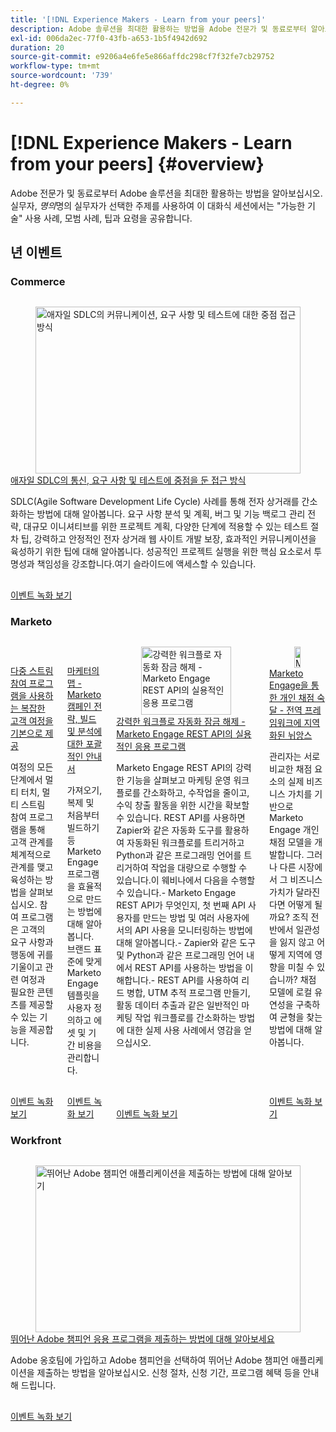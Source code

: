 ```yaml
---
title: '[!DNL Experience Makers - Learn from your peers]'
description: Adobe 솔루션을 최대한 활용하는 방법을 Adobe 전문가 및 동료로부터 알아보십시오. [!DNL Experience Makers - Learn from your peers] 은(는) 가상 고객 학습 이벤트의 글로벌 시리즈로,  [!DNL Adobe Experience Cloud] 솔루션에 대해 자세히 살펴보는 데 중점을 둡니다.
exl-id: 006da2ec-77f0-43fb-a653-1b5f4942d692
duration: 20
source-git-commit: e9206a4e6fe5e866affdc298cf7f32fe7cb29752
workflow-type: tm+mt
source-wordcount: '739'
ht-degree: 0%

---
```


# [!DNL Experience Makers - Learn from your peers] {#overview}

<!-- <img alt="Experience Makers Learn from your peers" src="./assets/skill-exchange.png" /> -->

Adobe 전문가 및 동료로부터 Adobe 솔루션을 최대한 활용하는 방법을 알아보십시오. 실무자, _명의_&#x200B;명의 실무자가 선택한 주제를 사용하여 이 대화식 세션에서는 &quot;가능한 기술&quot; 사용 사례, 모범 사례, 팁과 요령을 공유합니다.

## 년 이벤트

### Commerce

<!-- CARDS
* https://experienceleague.adobe.com/en/docs/events/learn-from-your-peers-recordings/commerce/feb2024/agile-sdlc
-->
<!-- START CARDS HTML - DO NOT MODIFY BY HAND -->
<div class="columns">
    <div class="column is-half-tablet is-half-desktop is-one-third-widescreen" aria-label="A Focused Approach on Communication, Requirements, and Testing in Agile SDLC">
        <div class="card" style="height: 100%; display: flex; flex-direction: column; height: 100%;">
            <div class="card-image">
                <figure class="image x-is-16by9">
                    <a href="https://experienceleague.adobe.com/en/docs/events/learn-from-your-peers-recordings/commerce/feb2024/agile-sdlc" title="애자일 SDLC의 커뮤니케이션, 요구 사항 및 테스트에 대한 중점 접근 방식">
                        <img class="is-bordered-r-small" src="https://video.tv.adobe.com/v/3427501/?format=jpeg&nocache=1731456419215" alt="애자일 SDLC의 커뮤니케이션, 요구 사항 및 테스트에 대한 중점 접근 방식"
                             style="width: 100%; aspect-ratio: 16 / 9; object-fit: cover; overflow: hidden; display: block; margin: auto;">
                    </a>
                </figure>
            </div>
            <div class="card-content is-padded-small" style="display: flex; flex-direction: column; flex-grow: 1; justify-content: space-between;">
                <div class="top-card-content">
                    <p class="headline is-size-6 has-text-weight-bold">
                        <a href="https://experienceleague.adobe.com/en/docs/events/learn-from-your-peers-recordings/commerce/feb2024/agile-sdlc" title="애자일 SDLC의 커뮤니케이션, 요구 사항 및 테스트에 대한 중점 접근 방식">애자일 SDLC의 통신, 요구 사항 및 테스트에 중점을 둔 접근 방식</a>
                    </p>
                    <p class="is-size-6">SDLC(Agile Software Development Life Cycle) 사례를 통해 전자 상거래를 간소화하는 방법에 대해 알아봅니다.  요구 사항 분석 및 계획, 버그 및 기능 백로그 관리 전략, 대규모 이니셔티브를 위한 프로젝트 계획, 다양한 단계에 적용할 수 있는 테스트 절차 팁, 강력하고 안정적인 전자 상거래 웹 사이트 개발 보장, 효과적인 커뮤니케이션을 육성하기 위한 팁에 대해 알아봅니다. 성공적인 프로젝트 실행을 위한 핵심 요소로서 투명성과 책임성을 강조합니다.여기 슬라이드에 액세스할 수 있습니다.</p>
                </div>
                <a href="https://experienceleague.adobe.com/en/docs/events/learn-from-your-peers-recordings/commerce/feb2024/agile-sdlc" class="spectrum-Button spectrum-Button--outline spectrum-Button--primary spectrum-Button--sizeM" style="align-self: flex-start; margin-top: 1rem;">
                    <span class="spectrum-Button-label has-no-wrap has-text-weight-bold">이벤트 녹화 보기</span>
                </a>
            </div>
        </div>
    </div>
</div>
<!-- END CARDS HTML - DO NOT MODIFY BY HAND -->




### Marketo

<!-- CARDS
* https://experienceleague.adobe.com/en/docs/events/learn-from-your-peers-recordings/marketo/sept2024/multi-stream-engagement-programs
* https://experienceleague.adobe.com/en/docs/events/learn-from-your-peers-recordings/marketo/july2024/marketers-map-marketo-campaigns
* https://experienceleague.adobe.com/en/docs/events/learn-from-your-peers-recordings/marketo/april2024/practical-applications-of-marketo-engage-rest-api
* https://experienceleague.adobe.com/en/docs/events/learn-from-your-peers-recordings/marketo/jan2024/person-scoring-mastery
-->
<!-- START CARDS HTML - DO NOT MODIFY BY HAND -->
<div class="columns">
    <div class="column is-half-tablet is-half-desktop is-one-third-widescreen" aria-label="Master complex customer journeys with Multi-Stream Engagement Programs">
        <div class="card" style="height: 100%; display: flex; flex-direction: column; height: 100%;">
            <div class="card-image">
                <figure class="image x-is-16by9">
                    <a href="https://experienceleague.adobe.com/en/docs/events/learn-from-your-peers-recordings/marketo/sept2024/multi-stream-engagement-programs" title="멀티 스트림 참여 프로그램을 통한 복잡한 고객 여정 기본">
                        <img class="is-bordered-r-small" src="https://video.tv.adobe.com/v/3434490/?format=jpeg&nocache=1731456420481" alt="멀티 스트림 참여 프로그램을 통한 복잡한 고객 여정 기본"
                             style="width: 100%; aspect-ratio: 16 / 9; object-fit: cover; overflow: hidden; display: block; margin: auto;">
                    </a>
                </figure>
            </div>
            <div class="card-content is-padded-small" style="display: flex; flex-direction: column; flex-grow: 1; justify-content: space-between;">
                <div class="top-card-content">
                    <p class="headline is-size-6 has-text-weight-bold">
                        <a href="https://experienceleague.adobe.com/en/docs/events/learn-from-your-peers-recordings/marketo/sept2024/multi-stream-engagement-programs" title="멀티 스트림 참여 프로그램을 통한 복잡한 고객 여정 기본">다중 스트림 참여 프로그램을 사용하는 복잡한 고객 여정을 기본으로 제공</a>
                    </p>
                    <p class="is-size-6">여정의 모든 단계에서 멀티 터치, 멀티 스트림 참여 프로그램을 통해 고객 관계를 체계적으로 관계를 맺고 육성하는 방법을 살펴보십시오. 참여 프로그램은 고객의 요구 사항과 행동에 귀를 기울이고 관련 여정과 필요한 콘텐츠를 제공할 수 있는 기능을 제공합니다.</p>
                </div>
                <a href="https://experienceleague.adobe.com/en/docs/events/learn-from-your-peers-recordings/marketo/sept2024/multi-stream-engagement-programs" class="spectrum-Button spectrum-Button--outline spectrum-Button--primary spectrum-Button--sizeM" style="align-self: flex-start; margin-top: 1rem;">
                    <span class="spectrum-Button-label has-no-wrap has-text-weight-bold">이벤트 녹화 보기</span>
                </a>
            </div>
        </div>
    </div>
    <div class="column is-half-tablet is-half-desktop is-one-third-widescreen" aria-label="The Marketer's Map - A Comprehensive Guide to Strategizing, Building and Analyzing Marketo Campaigns">
        <div class="card" style="height: 100%; display: flex; flex-direction: column; height: 100%;">
            <div class="card-image">
                <figure class="image x-is-16by9">
                    <a href="https://experienceleague.adobe.com/en/docs/events/learn-from-your-peers-recordings/marketo/july2024/marketers-map-marketo-campaigns" title="마케터 맵 - Marketo 캠페인 전략, 빌드 및 분석에 대한 포괄적인 안내서">
                        <img class="is-bordered-r-small" src="https://video.tv.adobe.com/v/3432223/?format=jpeg&nocache=1731456420541" alt="마케터 맵 - Marketo 캠페인 전략, 빌드 및 분석에 대한 포괄적인 안내서"
                             style="width: 100%; aspect-ratio: 16 / 9; object-fit: cover; overflow: hidden; display: block; margin: auto;">
                    </a>
                </figure>
            </div>
            <div class="card-content is-padded-small" style="display: flex; flex-direction: column; flex-grow: 1; justify-content: space-between;">
                <div class="top-card-content">
                    <p class="headline is-size-6 has-text-weight-bold">
                        <a href="https://experienceleague.adobe.com/en/docs/events/learn-from-your-peers-recordings/marketo/july2024/marketers-map-marketo-campaigns" title="마케터 맵 - Marketo 캠페인 전략, 빌드 및 분석에 대한 포괄적인 안내서">마케터의 맵 - Marketo 캠페인 전략, 빌드 및 분석에 대한 포괄적인 안내서</a>
                    </p>
                    <p class="is-size-6">가져오기, 복제 및 처음부터 빌드하기 등 Marketo Engage 프로그램을 효율적으로 만드는 방법에 대해 알아봅니다. 브랜드 표준에 맞게 Marketo Engage 템플릿을 사용자 정의하고 에셋 및 기간 비용을 관리합니다.</p>
                </div>
                <a href="https://experienceleague.adobe.com/en/docs/events/learn-from-your-peers-recordings/marketo/july2024/marketers-map-marketo-campaigns" class="spectrum-Button spectrum-Button--outline spectrum-Button--primary spectrum-Button--sizeM" style="align-self: flex-start; margin-top: 1rem;">
                    <span class="spectrum-Button-label has-no-wrap has-text-weight-bold">이벤트 녹화 보기</span>
                </a>
            </div>
        </div>
    </div>
    <div class="column is-half-tablet is-half-desktop is-one-third-widescreen" aria-label="Unlocking Powerful Workflow Automation - Practical Applications of Marketo Engage REST API">
        <div class="card" style="height: 100%; display: flex; flex-direction: column; height: 100%;">
            <div class="card-image">
                <figure class="image x-is-16by9">
                    <a href="https://experienceleague.adobe.com/en/docs/events/learn-from-your-peers-recordings/marketo/april2024/practical-applications-of-marketo-engage-rest-api" title="강력한 워크플로 자동화 잠금 해제 - Marketo Engage REST API의 실용적인 응용 프로그램">
                        <img class="is-bordered-r-small" src="https://video.tv.adobe.com/v/3428435/?format=jpeg&nocache=1731456420532" alt="강력한 워크플로 자동화 잠금 해제 - Marketo Engage REST API의 실용적인 응용 프로그램"
                             style="width: 100%; aspect-ratio: 16 / 9; object-fit: cover; overflow: hidden; display: block; margin: auto;">
                    </a>
                </figure>
            </div>
            <div class="card-content is-padded-small" style="display: flex; flex-direction: column; flex-grow: 1; justify-content: space-between;">
                <div class="top-card-content">
                    <p class="headline is-size-6 has-text-weight-bold">
                        <a href="https://experienceleague.adobe.com/en/docs/events/learn-from-your-peers-recordings/marketo/april2024/practical-applications-of-marketo-engage-rest-api" title="강력한 워크플로 자동화 잠금 해제 - Marketo Engage REST API의 실용적인 응용 프로그램">강력한 워크플로 자동화 잠금 해제 - Marketo Engage REST API의 실용적인 응용 프로그램</a>
                    </p>
                    <p class="is-size-6">Marketo Engage REST API의 강력한 기능을 살펴보고 마케팅 운영 워크플로를 간소화하고, 수작업을 줄이고, 수익 창출 활동을 위한 시간을 확보할 수 있습니다. REST API를 사용하면 Zapier와 같은 자동화 도구를 활용하여 자동화된 워크플로를 트리거하고 Python과 같은 프로그래밍 언어를 트리거하여 작업을 대량으로 수행할 수 있습니다.이 웨비나에서 다음을 수행할 수 있습니다.- Marketo Engage REST API가 무엇인지, 첫 번째 API 사용자를 만드는 방법 및 여러 사용자에서의 API 사용을 모니터링하는 방법에 대해 알아봅니다.- Zapier와 같은 도구 및 Python과 같은 프로그래밍 언어 내에서 REST API를 사용하는 방법을 이해합니다.- REST API를 사용하여 리드 병합, UTM 추적 프로그램 만들기, 활동 데이터 추출과 같은 일반적인 마케팅 작업 워크플로를 간소화하는 방법에 대한 실제 사용 사례에서 영감을 얻으십시오.</p>
                </div>
                <a href="https://experienceleague.adobe.com/en/docs/events/learn-from-your-peers-recordings/marketo/april2024/practical-applications-of-marketo-engage-rest-api" class="spectrum-Button spectrum-Button--outline spectrum-Button--primary spectrum-Button--sizeM" style="align-self: flex-start; margin-top: 1rem;">
                    <span class="spectrum-Button-label has-no-wrap has-text-weight-bold">이벤트 녹화 보기</span>
                </a>
            </div>
        </div>
    </div>
    <div class="column is-half-tablet is-half-desktop is-one-third-widescreen" aria-label="Person Scoring Mastery with Marketo Engage - Localized Nuances in a Global Framework">
        <div class="card" style="height: 100%; display: flex; flex-direction: column; height: 100%;">
            <div class="card-image">
                <figure class="image x-is-16by9">
                    <a href="https://experienceleague.adobe.com/en/docs/events/learn-from-your-peers-recordings/marketo/jan2024/person-scoring-mastery" title="Marketo Engage을 통한 개인 채점 숙달 - 글로벌 프레임워크의 현지화된 뉘앙스">
                        <img class="is-bordered-r-small" src="https://video.tv.adobe.com/v/3426914/?format=jpeg&nocache=1731456420533" alt="Marketo Engage을 통한 개인 채점 숙달 - 글로벌 프레임워크의 현지화된 뉘앙스"
                             style="width: 100%; aspect-ratio: 16 / 9; object-fit: cover; overflow: hidden; display: block; margin: auto;">
                    </a>
                </figure>
            </div>
            <div class="card-content is-padded-small" style="display: flex; flex-direction: column; flex-grow: 1; justify-content: space-between;">
                <div class="top-card-content">
                    <p class="headline is-size-6 has-text-weight-bold">
                        <a href="https://experienceleague.adobe.com/en/docs/events/learn-from-your-peers-recordings/marketo/jan2024/person-scoring-mastery" title="Marketo Engage을 통한 개인 채점 숙달 - 글로벌 프레임워크의 현지화된 뉘앙스">Marketo Engage을 통한 개인 채점 숙달 - 전역 프레임워크에 지역화된 뉘앙스</a>
                    </p>
                    <p class="is-size-6">관리자는 서로 비교한 채점 요소의 실제 비즈니스 가치를 기반으로 Marketo Engage 개인 채점 모델을 개발합니다. 그러나 다른 시장에서 그 비즈니스 가치가 달라진다면 어떻게 될까요? 조직 전반에서 일관성을 잃지 않고 어떻게 지역에 영향을 미칠 수 있습니까? 채점 모델에 로컬 유연성을 구축하여 균형을 찾는 방법에 대해 알아봅니다.</p>
                </div>
                <a href="https://experienceleague.adobe.com/en/docs/events/learn-from-your-peers-recordings/marketo/jan2024/person-scoring-mastery" class="spectrum-Button spectrum-Button--outline spectrum-Button--primary spectrum-Button--sizeM" style="align-self: flex-start; margin-top: 1rem;">
                    <span class="spectrum-Button-label has-no-wrap has-text-weight-bold">이벤트 녹화 보기</span>
                </a>
            </div>
        </div>
    </div>
</div>
<!-- END CARDS HTML - DO NOT MODIFY BY HAND -->




### Workfront

<!-- CARDS
* https://experienceleague.adobe.com/en/docs/events/learn-from-your-peers-recordings/adobe-champion-application
-->
<!-- START CARDS HTML - DO NOT MODIFY BY HAND -->
<div class="columns">
    <div class="column is-half-tablet is-half-desktop is-one-third-widescreen" aria-label="Learn how to submit a standout Adobe Champion Application">
        <div class="card" style="height: 100%; display: flex; flex-direction: column; height: 100%;">
            <div class="card-image">
                <figure class="image x-is-16by9">
                    <a href="https://experienceleague.adobe.com/en/docs/events/learn-from-your-peers-recordings/adobe-champion-application" title="뛰어난 Adobe 챔피언 애플리케이션을 제출하는 방법에 대해 알아보기">
                        <img class="is-bordered-r-small" src="https://video.tv.adobe.com/v/3428431/?format=jpeg&nocache=1731456421008" alt="뛰어난 Adobe 챔피언 애플리케이션을 제출하는 방법에 대해 알아보기"
                             style="width: 100%; aspect-ratio: 16 / 9; object-fit: cover; overflow: hidden; display: block; margin: auto;">
                    </a>
                </figure>
            </div>
            <div class="card-content is-padded-small" style="display: flex; flex-direction: column; flex-grow: 1; justify-content: space-between;">
                <div class="top-card-content">
                    <p class="headline is-size-6 has-text-weight-bold">
                        <a href="https://experienceleague.adobe.com/en/docs/events/learn-from-your-peers-recordings/adobe-champion-application" title="뛰어난 Adobe 챔피언 애플리케이션을 제출하는 방법에 대해 알아보기">뛰어난 Adobe 챔피언 응용 프로그램을 제출하는 방법에 대해 알아보세요</a>
                    </p>
                    <p class="is-size-6">Adobe 옹호팀에 가입하고 Adobe 챔피언을 선택하여 뛰어난 Adobe 챔피언 애플리케이션을 제출하는 방법을 알아보십시오. 신청 절차, 신청 기간, 프로그램 혜택 등을 안내해 드립니다.</p>
                </div>
                <a href="https://experienceleague.adobe.com/en/docs/events/learn-from-your-peers-recordings/adobe-champion-application" class="spectrum-Button spectrum-Button--outline spectrum-Button--primary spectrum-Button--sizeM" style="align-self: flex-start; margin-top: 1rem;">
                    <span class="spectrum-Button-label has-no-wrap has-text-weight-bold">이벤트 녹화 보기</span>
                </a>
            </div>
        </div>
    </div>
</div>
<!-- END CARDS HTML - DO NOT MODIFY BY HAND -->


